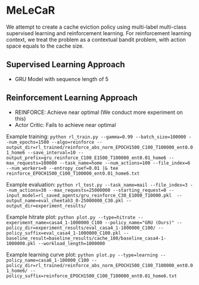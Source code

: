 # MeLeCaR

We attempt to create a cache eviction policy using multi-label multi-class supervised learning and reinforcement learning. For reinforcement learning context, we treat the problem as a contextual bandit problem, with action space equals to the cache size.  

## Supervised Learning Approach
- GRU Model with sequence length of 5

## Reinforcement Learning Approach
- REINFORCE: Achieve near optimal (We conduct more experiment on this)  
- Actor Critic: Fails to achieve near optimal  

Example training: `python rl_train.py --gamma=0.99 --batch_size=100000 --num_epochs=1500 --algo=reinforce --output_dir=rl_trained/reinforce_abs_norm_EPOCH1500_C100_T100000_ent0.01_home6 --save_interval=10 --output_prefix=gru_reinforce_C100_E1500_T100000_ent0.01_home6 --max_requests=100000 --task_name=home --num_actions=100 --file_index=6 --num_workers=0 --entropy_coef=0.01 |& tee reinforce_EPOCH1500_C100_T100000_ent0.01_home6.txt`

Example evaluation: `python rl_test.py --task_name=mail --file_index=3 --num_actions=30 --max_requests=25000000 --starting_request=0 --input_model=rl_saved_agents/gru_reinforce_C30_E1000_T10000.pkl  --output_name=eval_cheetah3_0-25000000_C30.pkl --output_dir=experiment_results/`

Example hitrate plot: `python plot.py --type=hitrate --experiment_name=casa4_1-1000000_C100 --policy_name="GRU (Ours)" --policy_dir=experiment_results/eval_casa4_1-1000000_C100/ --policy_suffix=eval_casa4_1-1000000_C100.pkl --baseline_result=baseline_results/cache_100/baseline_casa4-1-1000000.pkl --workload_length=1000000`

Example learning curve plot: `python plot.py --type=learning --policy_name=casa6_1-100000_C100 --policy_dir=rl_trained/reinforce_abs_norm_EPOCH1500_C100_T100000_ent0.01_home6/ --policy_suffix=reinforce_EPOCH1500_C100_T100000_ent0.01_home6.txt`